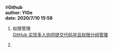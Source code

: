 #**Github**  
**author: YIGe**  
**date: 2020/7/10 15:58**  

1. 权限管理  
    [GitHub 实现多人协同提交代码并且权限分组管理](https://www.cnblogs.com/zhaoyanjun/p/5882784.html)  

2. 
